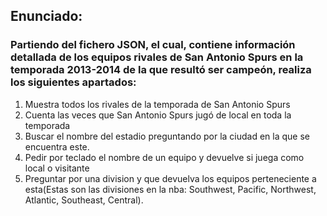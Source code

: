 ## Enunciado:  
### Partiendo del fichero JSON, el cual, contiene información detallada de los equipos rivales de San Antonio Spurs en la temporada 2013-2014 de la que resultó ser campeón, realiza los siguientes apartados:  
  1. Muestra todos los rivales de la temporada de San Antonio Spurs  
  2. Cuenta las veces que San Antonio Spurs jugó de local en toda la temporada  
  3. Buscar el nombre del estadio preguntando por la ciudad en la que se encuentra este.  
  4. Pedir por teclado el nombre de un equipo y devuelve si juega como local o visitante  
  5. Preguntar por una division y que devuelva los equipos perteneciente a esta(Estas son las divisiones en la nba: Southwest, Pacific, Northwest, Atlantic, Southeast, Central).
